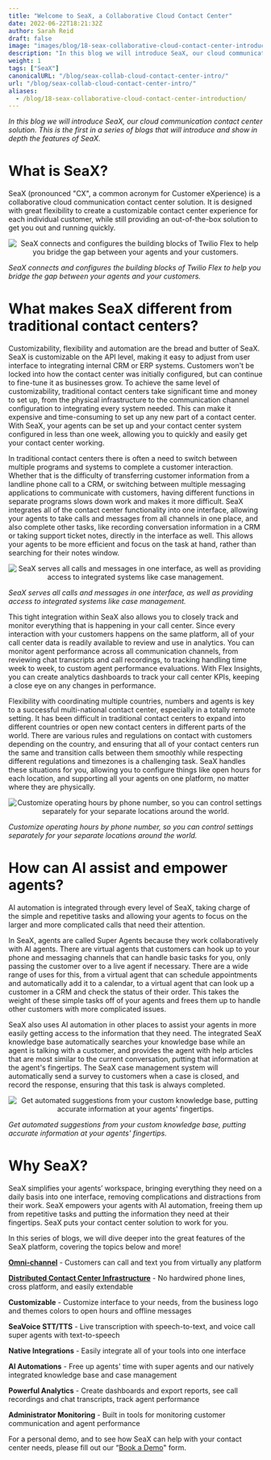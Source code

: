 ```yaml
---
title: "Welcome to SeaX, a Collaborative Cloud Contact Center"
date: 2022-06-22T18:21:32Z
author: Sarah Reid
draft: false
image: "images/blog/18-seax-collaborative-cloud-contact-center-introduction/SeaX_future.png"
description: "In this blog we will introduce SeaX, our cloud communication contact center solution. This is the first in a series of blogs that will introduce SeaX."
weight: 1
tags: ["SeaX"]
canonicalURL: "/blog/seax-collab-cloud-contact-center-intro/"
url: "/blog/seax-collab-cloud-contact-center-intro/"
aliases: 
  - /blog/18-seax-collaborative-cloud-contact-center-introduction/
---
```


*In this blog we will introduce SeaX, our cloud communication contact center solution. This is the first in a series of blogs that will introduce and show in depth the features of SeaX.*

# What is SeaX?

SeaX (pronounced "CX", a common acronym for Customer eXperience) is a collaborative cloud communication contact center solution. It is designed with great flexibility to create a customizable contact center experience for each individual customer, while still providing an out-of-the-box solution to get you out and running quickly.

<center>
<img src="/images/blog/18-seax-collaborative-cloud-contact-center-introduction/seax-vs-flex.gif" alt="SeaX connects and configures the building blocks of Twilio Flex to help you bridge the gap between your agents and your customers.">
</center>

*SeaX connects and configures the building blocks of Twilio Flex to help you bridge the gap between your agents and your customers.*

# What makes SeaX different from traditional contact centers?

Customizability, flexibility and automation are the bread and butter of SeaX. SeaX is customizable on the API level, making it easy to adjust from user interface to integrating internal CRM or ERP systems. Customers won't be locked into how the contact center was initially configured, but can continue to fine-tune it as businesses grow. To achieve the same level of customizability, traditional contact centers take significant time and money to set up, from the physical infrastructure to the communication channel configuration to integrating every system needed. This can make it expensive and time-consuming to set up any new part of a contact center. With SeaX, your agents can be set up and your contact center system configured in less than one week, allowing you to quickly and easily get your contact center working. 

In traditional contact centers there is often a need to switch between multiple programs and systems to complete a customer interaction. Whether that is the difficulty of transferring customer information from a landline phone call to a CRM, or switching between multiple messaging applications to communicate with customers, having different functions in separate programs slows down work and makes it more difficult. SeaX integrates all of the contact center functionality into one interface, allowing your agents to take calls and messages from all channels in one place, and also complete other tasks, like recording conversation information in a CRM or taking support ticket notes, directly in the interface as well. This allows your agents to be more efficient and focus on the task at hand, rather than searching for their notes window.

<center>
<img src="/images/blog/18-seax-collaborative-cloud-contact-center-introduction/one-interface.png" alt="SeaX serves all calls and messages in one interface, as well as providing access to integrated systems like case management.">
</center>

*SeaX serves all calls and messages in one interface, as well as providing access to integrated systems like case management.*

This tight integration within SeaX also allows you to closely track and monitor everything that is happening in your call center. Since every interaction with your customers happens on the same platform, all of your call center data is readily available to review and use in analytics. You can monitor agent performance across all communication channels, from reviewing chat transcripts and call recordings, to tracking handling time week to week, to custom agent performance evaluations. With Flex Insights, you can create analytics dashboards to track your call center KPIs, keeping a close eye on any changes in performance.

Flexibility with coordinating multiple countries, numbers and agents is key to a successful multi-national contact center, especially in a totally remote setting. It has been difficult in traditional contact centers to expand into different countries or open new contact centers in different parts of the world. There are various rules and regulations on contact with customers depending on the country, and ensuring that all of your contact centers run the same and transition calls between them smoothly while respecting different regulations and timezones is a challenging task. SeaX handles these situations for you, allowing you to configure things like open hours for each location, and supporting all your agents on one platform, no matter where they are physically.

<center>
<img src="/images/blog/18-seax-collaborative-cloud-contact-center-introduction/hours.png" alt="Customize operating hours by phone number, so you can control settings separately for your separate locations around the world.">
</center>

*Customize operating hours by phone number, so you can control settings separately for your separate locations around the world.*

# How can AI assist and empower agents?

AI automation is integrated through every level of SeaX, taking charge of the simple and repetitive tasks and allowing your agents to focus on the larger and more complicated calls that need their attention.

In SeaX, agents are called Super Agents because they work collaboratively with AI agents. There are virtual agents that customers can hook up to your phone and messaging channels that can handle basic tasks for you, only passing the customer over to a live agent if necessary. There are a wide range of uses for this, from a virtual agent that can schedule appointments and automatically add it to a calendar, to a virtual agent that can look up a customer in a CRM and check the status of their order. This takes the weight of these simple tasks off of your agents and frees them up to handle other customers with more complicated issues.

SeaX also uses AI automation in other places to assist your agents in more easily getting access to the information that they need. The integrated SeaX knowledge base automatically searches your knowledge base while an agent is talking with a customer, and provides the agent with help articles that are most similar to the current conversation, putting that information at the agent's fingertips. The SeaX case management system will automatically send a survey to customers when a case is closed, and record the response, ensuring that this task is always completed.

<center>
<img src="/images/blog/18-seax-collaborative-cloud-contact-center-introduction/kb.png" alt="Get automated suggestions from your custom knowledge base, putting accurate information at your agents' fingertips.">
</center>

*Get automated suggestions from your custom knowledge base, putting accurate information at your agents' fingertips.*

# Why SeaX?

SeaX simplifies your agents’ workspace, bringing everything they need on a daily basis into one interface, removing complications and distractions from their work. SeaX empowers your agents with AI automation, freeing them up from repetitive tasks and putting the information they need at their fingertips. SeaX puts your contact center solution to work for you.

In this series of blogs, we will dive deeper into the great features of the SeaX platform, covering the topics below and more!

[**Omni-channel**](https://seasalt.ai/blog/19-seax-omnichannel-communication/) - Customers can call and text you from virtually any platform

[**Distributed Contact Center Infrastructure**](https://seasalt.ai/blog/20-seax-distributed-contact-center/) - No hardwired phone lines, cross platform, and easily extendable

**Customizable** - Customize interface to your needs, from the business logo and themes colors to open hours and offline messages

**SeaVoice STT/TTS** - Live transcription with speech-to-text, and voice call super agents with text-to-speech

**Native Integrations** - Easily integrate all of your tools into one interface

**AI Automations** - Free up agents' time with super agents and our natively integrated knowledge base and case management

**Powerful Analytics** - Create dashboards and export reports, see call recordings and chat transcripts, track agent performance

**Administrator Monitoring** - Built in tools for monitoring customer communication and agent performance

For a personal demo, and to see how SeaX can help with your contact center needs, please fill out our “[Book a Demo](https://meetings.hubspot.com/seasalt-ai/seasalt-meeting)" form.
